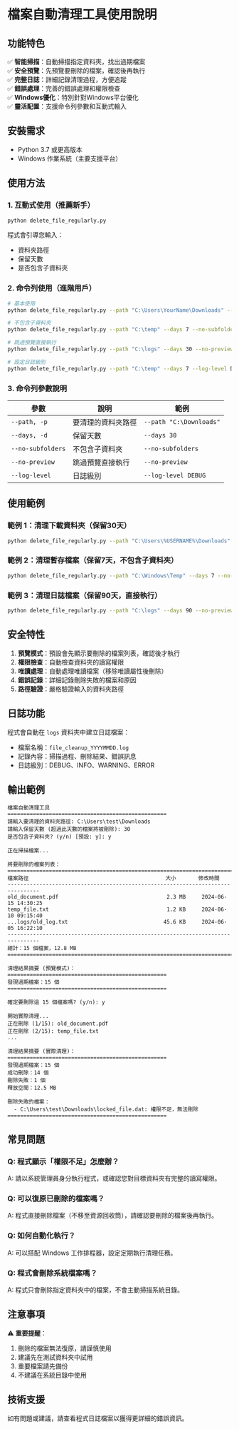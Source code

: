 # 檔案自動清理工具使用說明

## 功能特色

✅ **智能掃描**：自動掃描指定資料夾，找出過期檔案  
✅ **安全預覽**：先預覽要刪除的檔案，確認後再執行  
✅ **完整日誌**：詳細記錄清理過程，方便追蹤  
✅ **錯誤處理**：完善的錯誤處理和權限檢查  
✅ **Windows優化**：特別針對Windows平台優化  
✅ **靈活配置**：支援命令列參數和互動式輸入  

## 安裝需求

- Python 3.7 或更高版本
- Windows 作業系統（主要支援平台）

## 使用方法

### 1. 互動式使用（推薦新手）

```bash
python delete_file_regularly.py
```

程式會引導您輸入：
- 資料夾路徑
- 保留天數
- 是否包含子資料夾

### 2. 命令列使用（進階用戶）

```bash
# 基本使用
python delete_file_regularly.py --path "C:\Users\YourName\Downloads" --days 30

# 不包含子資料夾
python delete_file_regularly.py --path "C:\temp" --days 7 --no-subfolders

# 跳過預覽直接執行
python delete_file_regularly.py --path "C:\logs" --days 30 --no-preview

# 設定日誌級別
python delete_file_regularly.py --path "C:\temp" --days 7 --log-level DEBUG
```

### 3. 命令列參數說明

| 參數 | 說明 | 範例 |
|------|------|------|
| `--path, -p` | 要清理的資料夾路徑 | `--path "C:\Downloads"` |
| `--days, -d` | 保留天數 | `--days 30` |
| `--no-subfolders` | 不包含子資料夾 | `--no-subfolders` |
| `--no-preview` | 跳過預覽直接執行 | `--no-preview` |
| `--log-level` | 日誌級別 | `--log-level DEBUG` |

## 使用範例

### 範例 1：清理下載資料夾（保留30天）
```bash
python delete_file_regularly.py --path "C:\Users\%USERNAME%\Downloads" --days 30
```

### 範例 2：清理暫存檔案（保留7天，不包含子資料夾）
```bash
python delete_file_regularly.py --path "C:\Windows\Temp" --days 7 --no-subfolders
```

### 範例 3：清理日誌檔案（保留90天，直接執行）
```bash
python delete_file_regularly.py --path "C:\logs" --days 90 --no-preview
```

## 安全特性

1. **預覽模式**：預設會先顯示要刪除的檔案列表，確認後才執行
2. **權限檢查**：自動檢查資料夾的讀寫權限
3. **唯讀處理**：自動處理唯讀檔案（移除唯讀屬性後刪除）
4. **錯誤記錄**：詳細記錄刪除失敗的檔案和原因
5. **路徑驗證**：嚴格驗證輸入的資料夾路徑

## 日誌功能

程式會自動在 `logs` 資料夾中建立日誌檔案：
- 檔案名稱：`file_cleanup_YYYYMMDD.log`
- 記錄內容：掃描過程、刪除結果、錯誤訊息
- 日誌級別：DEBUG、INFO、WARNING、ERROR

## 輸出範例

```
檔案自動清理工具
==================================================
請輸入要清理的資料夾路徑: C:\Users\test\Downloads
請輸入保留天數 (超過此天數的檔案將被刪除): 30
是否包含子資料夾? (y/n) [預設: y]: y

正在掃描檔案...

將要刪除的檔案列表：
================================================================================
檔案路徑                                           大小       修改時間            
--------------------------------------------------------------------------------
old_document.pdf                                  2.3 MB     2024-06-15 14:30:25
temp_file.txt                                     1.2 KB     2024-06-10 09:15:40
...logs/old_log.txt                              45.6 KB     2024-06-05 16:22:10
--------------------------------------------------------------------------------
總計：15 個檔案，12.8 MB
================================================================================

清理結果摘要 (預覽模式)：
==================================================
發現過期檔案：15 個
==================================================

確定要刪除這 15 個檔案嗎? (y/n): y

開始實際清理...
正在刪除 (1/15): old_document.pdf
正在刪除 (2/15): temp_file.txt
...

清理結果摘要 (實際清理)：
==================================================
發現過期檔案：15 個
成功刪除：14 個
刪除失敗：1 個
釋放空間：12.5 MB

刪除失敗的檔案：
  - C:\Users\test\Downloads\locked_file.dat: 權限不足，無法刪除
==================================================
```

## 常見問題

### Q: 程式顯示「權限不足」怎麼辦？
A: 請以系統管理員身分執行程式，或確認您對目標資料夾有完整的讀寫權限。

### Q: 可以復原已刪除的檔案嗎？
A: 程式直接刪除檔案（不移至資源回收筒），請確認要刪除的檔案後再執行。

### Q: 如何自動化執行？
A: 可以搭配 Windows 工作排程器，設定定期執行清理任務。

### Q: 程式會刪除系統檔案嗎？
A: 程式只會刪除指定資料夾中的檔案，不會主動掃描系統目錄。

## 注意事項

⚠️ **重要提醒**：
1. 刪除的檔案無法復原，請謹慎使用
2. 建議先在測試資料夾中試用
3. 重要檔案請先備份
4. 不建議在系統目錄中使用

## 技術支援

如有問題或建議，請查看程式日誌檔案以獲得更詳細的錯誤資訊。
